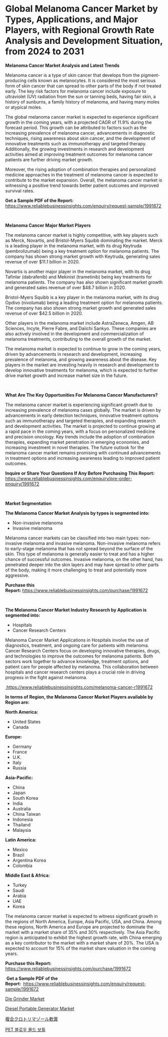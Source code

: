 <p><h1>Global Melanoma Cancer Market by Types, Applications, and Major Players, with Regional Growth Rate Analysis and Development Situation, from 2024 to 2031</h1></p><p><strong>Melanoma Cancer Market Analysis and Latest Trends</strong></p>
<p><p>Melanoma cancer is a type of skin cancer that develops from the pigment-producing cells known as melanocytes. It is considered the most serious form of skin cancer that can spread to other parts of the body if not treated early. The key risk factors for melanoma cancer include exposure to ultraviolet (UV) radiation from the sun or tanning beds, having fair skin, a history of sunburns, a family history of melanoma, and having many moles or atypical moles.</p><p>The global melanoma cancer market is expected to experience significant growth in the coming years, with a projected CAGR of 11.9% during the forecast period. This growth can be attributed to factors such as the increasing prevalence of melanoma cancer, advancements in diagnostic techniques, rising awareness about skin cancer, and the development of innovative treatments such as immunotherapy and targeted therapy. Additionally, the growing investments in research and development activities aimed at improving treatment outcomes for melanoma cancer patients are further driving market growth.</p><p>Moreover, the rising adoption of combination therapies and personalized medicine approaches in the treatment of melanoma cancer is expected to contribute to the market expansion. Overall, the melanoma cancer market is witnessing a positive trend towards better patient outcomes and improved survival rates.</p></p>
<p><strong>Get a Sample PDF of the Report:&nbsp;</strong> <a href="https://www.reliablebusinessinsights.com/enquiry/request-sample/1991672">https://www.reliablebusinessinsights.com/enquiry/request-sample/1991672</a></p>
<p>&nbsp;</p>
<p><strong>Melanoma Cancer Major Market Players</strong></p>
<p><p>The melanoma cancer market is highly competitive, with key players such as Merck, Novartis, and Bristol-Myers Squibb dominating the market. Merck is a leading player in the melanoma market, with its drug Keytruda (pembrolizumab) being a key treatment option for melanoma patients. The company has shown strong market growth with Keytruda, generating sales revenue of over $11.1 billion in 2020.</p><p>Novartis is another major player in the melanoma market, with its drug Tafinlar (dabrafenib) and Mekinist (trametinib) being key treatments for melanoma patients. The company has also shown significant market growth and generated sales revenue of over $48.7 billion in 2020.</p><p>Bristol-Myers Squibb is a key player in the melanoma market, with its drug Opdivo (nivolumab) being a leading treatment option for melanoma patients. The company has also shown strong market growth and generated sales revenue of over $42.5 billion in 2020.</p><p>Other players in the melanoma market include AstraZeneca, Amgen, AB Sciences, Incyte, Pierre Fabre, and Daiichi Sankyo. These companies are also actively involved in the development and commercialization of melanoma treatments, contributing to the overall growth of the market.</p><p>The melanoma market is expected to continue to grow in the coming years, driven by advancements in research and development, increasing prevalence of melanoma, and growing awareness about the disease. Key players in the market are investing heavily in research and development to develop innovative treatments for melanoma, which is expected to further drive market growth and increase market size in the future.</p></p>
<p>&nbsp;</p>
<p><strong>What Are The Key Opportunities For Melanoma Cancer Manufacturers?</strong></p>
<p><p>The melanoma cancer market is experiencing significant growth due to increasing prevalence of melanoma cases globally. The market is driven by advancements in early detection techniques, innovative treatment options such as immunotherapy and targeted therapies, and expanding research and development activities. The market is projected to continue growing at a rapid pace in the coming years, with a focus on personalized medicine and precision oncology. Key trends include the adoption of combination therapies, expanding market penetration in emerging economies, and increasing investment in novel therapies. The future outlook for the melanoma cancer market remains promising with continued advancements in treatment options and increasing awareness leading to improved patient outcomes.</p></p>
<p><strong>Inquire or Share Your Questions If Any Before Purchasing This Report:</strong> <a href="https://www.reliablebusinessinsights.com/enquiry/pre-order-enquiry/1991672">https://www.reliablebusinessinsights.com/enquiry/pre-order-enquiry/1991672</a></p>
<p>&nbsp;</p>
<p><strong>Market Segmentation</strong></p>
<p><strong>The Melanoma Cancer Market Analysis by types is segmented into:</strong></p>
<p><ul><li>Non-invasive melanoma</li><li>Invasive melanoma</li></ul></p>
<p><p>Melanoma cancer markets can be classified into two main types: non-invasive melanoma and invasive melanoma. Non-invasive melanoma refers to early-stage melanoma that has not spread beyond the surface of the skin. This type of melanoma is generally easier to treat and has a higher chance of successful outcomes. Invasive melanoma, on the other hand, has penetrated deeper into the skin layers and may have spread to other parts of the body, making it more challenging to treat and potentially more aggressive.</p></p>
<p><strong>Purchase this Report:&nbsp;</strong><a href="https://www.reliablebusinessinsights.com/purchase/1991672">https://www.reliablebusinessinsights.com/purchase/1991672</a></p>
<p>&nbsp;</p>
<p><strong>The Melanoma Cancer Market Industry Research by Application is segmented into:</strong></p>
<p><ul><li>Hospitals</li><li>Cancer Research Centers</li></ul></p>
<p><p>Melanoma Cancer Market Applications in Hospitals involve the use of diagnostics, treatment, and ongoing care for patients with melanoma. Cancer Research Centers focus on developing innovative therapies, drugs, and technologies to improve the outcomes for melanoma patients. Both sectors work together to advance knowledge, treatment options, and patient care for people affected by melanoma. This collaboration between hospitals and cancer research centers plays a crucial role in driving progress in the fight against melanoma.</p></p>
<p><a href="https://www.reliablebusinessinsights.com/melanoma-cancer-r1991672">&nbsp;https://www.reliablebusinessinsights.com/melanoma-cancer-r1991672</a></p>
<p><strong>In terms of Region, the Melanoma Cancer Market Players available by Region are:</strong></p>
<p>
    <p> <strong> North America: </strong>
        <ul>
            <li>United States</li>
            <li>Canada</li>
        </ul>
        </p> 
    <p> <strong> Europe: </strong>
        <ul>
            <li>Germany</li>
            <li>France</li>
            <li>U.K.</li>
            <li>Italy</li>
            <li>Russia</li>
        </ul>
        </p> 
    <p> <strong> Asia-Pacific: </strong>
        <ul>
            <li>China</li>
            <li>Japan</li>
            <li>South Korea</li>
            <li>India</li>
            <li>Australia</li>
            <li>China Taiwan</li>
            <li>Indonesia</li>
            <li>Thailand</li>
            <li>Malaysia</li>
        </ul>
        </p> 
    <p> <strong> Latin America: </strong>
        <ul>
            <li>Mexico</li>
            <li>Brazil</li>
            <li>Argentina Korea</li>
            <li>Colombia</li>
        </ul>
        </p> 
    <p> <strong> Middle East & Africa: </strong>
        <ul>
            <li>Turkey</li>
            <li>Saudi</li>
            <li>Arabia</li>
            <li>UAE</li>
            <li>Korea</li>
        </ul>
    </p>
    </p>
<p><p>The melanoma cancer market is expected to witness significant growth in the regions of North America, Europe, Asia Pacific, USA, and China. Among these regions, North America and Europe are projected to dominate the market with a market share of 35% and 30% respectively. The Asia Pacific region is anticipated to exhibit the highest growth rate, with China emerging as a key contributor to the market with a market share of 20%. The USA is expected to account for 15% of the market share valuation in the coming years.</p></p>
<p><strong>Purchase this Report: </strong><a href="https://www.reliablebusinessinsights.com/purchase/1991672">https://www.reliablebusinessinsights.com/purchase/1991672</a></p>
<p>&nbsp;<strong>Get a Sample PDF of the Report:&nbsp;&nbsp;</strong><a href="https://www.reliablebusinessinsights.com/enquiry/request-sample/1991672">https://www.reliablebusinessinsights.com/enquiry/request-sample/1991672</a></p>
<p><strong></strong></p>
<p><p><a href="https://github.com/btwcqfvq34/Market-Research-Report-List-1/blob/main/die-grinder-market.md">Die Grinder Market</a></p><p><a href="https://github.com/sleepman642/Market-Research-Report-List-1/blob/main/diesel-portable-generator-market.md">Diesel Portable Generator Market</a></p><p><a href="https://github.com/AbigaleHuel/Market-Research-Report-List-1/blob/main/2485465165839.md">複合クロトリマゾール軟膏</a></p><p><a href="https://github.com/nicolaseller56452023/Market-Research-Report-List-1/blob/main/3172147178992.md">PET 블로우 몰드 보틀</a></p></p>